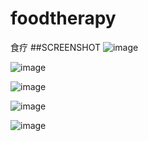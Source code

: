 # foodtherapy
食疗
##SCREENSHOT
![image](https://github.com/adamin1990/foodtherapy/raw/master/art/a.png)

![image](https://github.com/adamin1990/foodtherapy/raw/master/art/b.png)

![image](https://github.com/adamin1990/foodtherapy/raw/master/art/c.png)

![image](https://github.com/adamin1990/foodtherapy/raw/master/art/d.png)

![image](https://github.com/adamin1990/foodtherapy/raw/master/art/e.png)